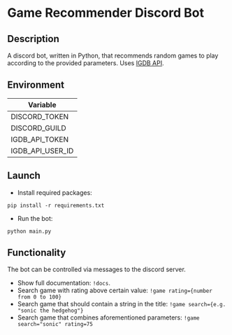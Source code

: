 # Game Recommender Discord Bot

## Description

A discord bot, written in Python, that recommends random games to play according to the provided parameters. Uses [IGDB API](https://www.igdb.com/api).


## Environment 

| Variable |
| ------ | 
| DISCORD_TOKEN  | 
| DISCORD_GUILD |  
| IGDB_API_TOKEN |  
| IGDB_API_USER_ID |  

## Launch

- Install required packages:
```
pip install -r requirements.txt
```
- Run the bot:
```
python main.py
```

## Functionality

The bot can be controlled via messages to the discord server.

- Show full documentation: `!docs`.
- Search game with rating above certain value: `!game rating={number from 0 to 100}`
- Search game that should contain a string in the title: `!game search={e.g. "sonic the hedgehog"}`
- Search game that combines aforementioned parameters: `!game search="sonic" rating=75`
